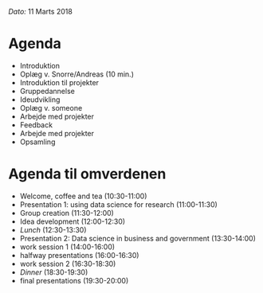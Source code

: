 _Dato:_ 11 Marts 2018

# Agenda
- Introduktion
- Oplæg v. Snorre/Andreas (10 min.)
- Introduktion til projekter
- Gruppedannelse
- Ideudvikling
- Oplæg v. someone
- Arbejde med projekter
- Feedback
- Arbejde med projekter
- Opsamling




# Agenda til omverdenen
 - Welcome, coffee and tea        (10:30-11:00)
 - Presentation 1: using data science for research        (11:00-11:30)
 - Group creation        (11:30-12:00)
 - Idea development        (12:00-12:30)
 - _Lunch_        (12:30-13:30)
 - Presentation 2: Data science in business and government         (13:30-14:00)
 - work session 1        (14:00-16:00)
 - halfway presentations        (16:00-16:30)
 - work session 2        (16:30-18:30)
  - _Dinner_        (18:30-19:30)
 - final presentations        (19:30-20:00)
